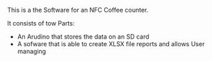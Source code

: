 This is a the Software for an NFC Coffee counter.

It consists of tow Parts:

 - An Arudino that stores the data on an SD card
 - A sofware that is able to create XLSX file reports and allows User managing

